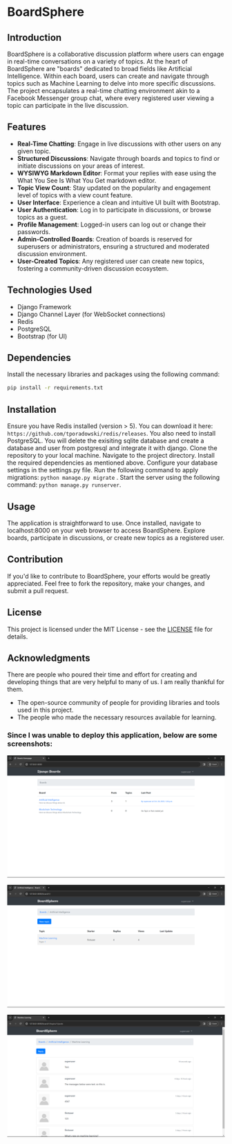 # BoardSphere

## Introduction
BoardSphere is a collaborative discussion platform where users can engage in real-time conversations on a variety of topics.
At the heart of BoardSphere are "boards" dedicated to broad fields like Artificial Intelligence. 
Within each board, users can create and navigate through topics such as Machine Learning to delve into more specific discussions. 
The project encapsulates a real-time chatting environment akin to a Facebook Messenger group chat, where every registered user viewing a topic can participate in the live discussion.

## Features
- **Real-Time Chatting**: Engage in live discussions with other users on any given topic.
- **Structured Discussions**: Navigate through boards and topics to find or initiate discussions on your areas of interest.
- **WYSIWYG Markdown Editor**: Format your replies with ease using the What You See Is What You Get markdown editor.
- **Topic View Count**: Stay updated on the popularity and engagement level of topics with a view count feature.
- **User Interface**: Experience a clean and intuitive UI built with Bootstrap.
- **User Authentication**: Log in to participate in discussions, or browse topics as a guest.
- **Profile Management**: Logged-in users can log out or change their passwords.
- **Admin-Controlled Boards**: Creation of boards is reserved for superusers or administrators, ensuring a structured and moderated discussion environment.
- **User-Created Topics**: Any registered user can create new topics, fostering a community-driven discussion ecosystem.

## Technologies Used
- Django Framework
- Django Channel Layer (for WebSocket connections)
- Redis
- PostgreSQL
- Bootstrap (for UI)

## Dependencies
Install the necessary libraries and packages using the following command:
```bash
pip install -r requirements.txt
```

## Installation
Ensure you have Redis installed (version > 5). You can download it here: ` https://github.com/tporadowski/redis/releases `.
You also need to install PostgreSQL. You will delete the exisiting sqlite database and create a  database and user from postgresql and integrate it with django.
Clone the repository to your local machine.
Navigate to the project directory.
Install the required dependencies as mentioned above.
Configure your database settings in the settings.py file.
Run the following command to apply migrations: ` python manage.py migrate ` .
Start the server using the following command: ` python manage.py runserver `.

## Usage
The application is straightforward to use.
Once installed, navigate to localhost:8000 on your web browser to access BoardSphere.
Explore boards, participate in discussions, or create new topics as a registered user.

## Contribution
If you'd like to contribute to BoardSphere, 
your efforts would be greatly appreciated. 
Feel free to fork the repository, make your changes, and submit a pull request.

## License

This project is licensed under the MIT License - see the [LICENSE](LICENSE) file for details.

## Acknowledgments
There are people who poured their time and effort for creating and developing things that are very helpful to many of us. I am really thankful for them.

- The open-source community of people for providing libraries and tools used in this project.
- The people who made the necessary resources available for learning.

### Since I was unable to deploy this application, below are some screenshots:
 ![Screenshot of Home page](./Homepage.png)
 
 ![Screenshot of Topic page](./TopicPage.png)
 
![Screenshot of Post Page](./PostPage.png)

